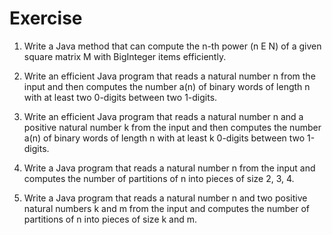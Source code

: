 # Exercise


  1. Write a Java method that can compute the n-th power (n E N) of a given square matrix
 M with BigInteger items efficiently.

  2. Write an efficient Java program that reads a natural number n from the input and then
 computes the number a(n) of binary words of length n with at least two 0-digits between
 two 1-digits.

  3. Write an efficient Java program that reads a natural number n and a positive natural
 number k from the input and then computes the number a(n) of binary words of length
 n with at least k 0-digits between two 1-digits.

  4. Write a Java program that reads a natural number n from the input and computes the
 number of partitions of n into pieces of size 2, 3, 4.

  5. Write a Java program that reads a natural number n and two positive natural numbers k
 and m from the input and computes the number of partitions of n into pieces of size k
 and m.